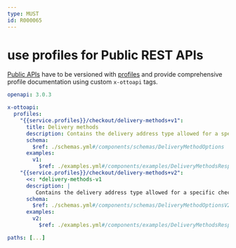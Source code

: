 ```yaml
---
type: MUST
id: R000065
---
```


# use profiles for Public REST APIs

[Public APIs](../../../010_CORE-PRINCIPLES/030_API-scope.md) have to be versioned with [profiles](../../020_Hypermedia/040_Profiles/index.md) and provide comprehensive profile documentation using custom `x-ottoapi` tags.

```yml
openapi: 3.0.3

x-ottoapi:
  profiles:
    "{{service.profiles}}/checkout/delivery-methods+v1":
      title: Delivery methods
      description: Contains the delivery address type allowed for a specific checkout.
      schema:
        $ref: ./schemas.yml#/components/schemas/DeliveryMethodOptions
      examples:
        v1:
          $ref: ./examples.yml#/components/examples/DeliveryMethodsResponseV1
    "{{service.profiles}}/checkout/delivery-methods+v2":
      <<: *delivery-methods-v1
      description: |
         Contains the delivery address type allowed for a specific checkout. Includes express delivery options.
      schema:
        $ref: ./schemas.yml#/components/schemas/DeliveryMethodOptionsV2
      examples:
        v2:
          $ref: ./examples.yml#/components/examples/DeliveryMethodsResponseV2

paths: [...]
```
